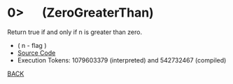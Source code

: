 # 0&gt; &emsp; (ZeroGreaterThan)
Return true if and only if n is greater than zero.
* ( n - flag )
* [Source Code](../words/core_ext/ZeroGreaterThan.cs)
* Execution Tokens: 1079603379 (interpreted) and 542732467 (compiled)


[BACK](builtins.md#ZeroGreaterThan)
